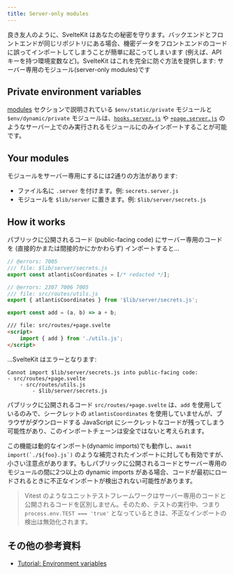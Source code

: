 ```yaml
---
title: Server-only modules
---
```


良き友人のように、SvelteKit はあなたの秘密を守ります。バックエンドとフロントエンドが同じリポジトリにある場合、機密データをフロントエンドのコードに誤ってインポートしてしまうことが簡単に起こってしまいます (例えば、API キーを持つ環境変数など)。SvelteKit はこれを完全に防ぐ方法を提供します: サーバー専用のモジュール(server-only modules)です

## Private environment variables

[modules](modules) セクションで説明されている `$env/static/private` モジュールと `$env/dynamic/private` モジュールは、[`hooks.server.js`](hooks#server-hooks) や [`+page.server.js`](routing#page-page-server-js) のようなサーバー上でのみ実行されるモジュールにのみインポートすることが可能です。

## Your modules

モジュールをサーバー専用にするには2通りの方法があります:

- ファイル名に `.server` を付けます。例: `secrets.server.js`
- モジュールを `$lib/server` に置きます。例: `$lib/server/secrets.js`

## How it works

パブリックに公開されるコード (public-facing code) にサーバー専用のコードを (直接的かまたは間接的かにかかわらず) インポートすると…

```js
// @errors: 7005
/// file: $lib/server/secrets.js
export const atlantisCoordinates = [/* redacted */];
```

```js
// @errors: 2307 7006 7005
/// file: src/routes/utils.js
export { atlantisCoordinates } from '$lib/server/secrets.js';

export const add = (a, b) => a + b;
```

```html
/// file: src/routes/+page.svelte
<script>
	import { add } from './utils.js';
</script>
```

…SvelteKit はエラーとなります:

```
Cannot import $lib/server/secrets.js into public-facing code:
- src/routes/+page.svelte
	- src/routes/utils.js
		- $lib/server/secrets.js
```

パブリックに公開されるコード `src/routes/+page.svelte` は、`add` を使用しているのみで、シークレットの `atlantisCoordinates` を使用していませんが、ブラウザがダウンロードする JavaScript にシークレットなコードが残ってしまう可能性があり、このインポートチェーンは安全ではないと考えられます。

この機能は動的なインポート(dynamic imports)でも動作し、``await import(`./${foo}.js`)`` のような補完されたインポートに対しても有効ですが、小さい注意点があります。もしパブリックに公開されるコードとサーバー専用のモジュールの間に2つ以上の dynamic imports がある場合、コードが最初にロードされるときに不正なインポートが検出されない可能性があります。

> Vitest のようなユニットテストフレームワークはサーバー専用のコードと公開されるコードを区別しません。そのため、テストの実行中、つまり `process.env.TEST === 'true'` となっているときは、不正なインポートの検出は無効化されます。

## その他の参考資料

- [Tutorial: Environment variables](https://learn.svelte.jp/tutorial/env-static-private)
